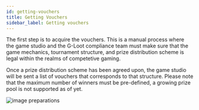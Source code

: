 ```yaml
---
id: getting-vouchers
title: Getting Vouchers
sidebar_label: Getting vouchers
---
```


The first step is to acquire the vouchers. This is a manual process where the game studio and the G-Loot compliance team must make sure that the game mechanics, tournament structure, and prize distribution scheme is legal within the realms of competetive gaming.

Once a prize distribution scheme has been agreed upon, the game studio will be sent a list of vouchers that corresponds to that structure. Please note that the maximum number of winners must be pre-defined, a growing prize pool is not supported as of yet.

![image preparations](assets/voucher/preparations.png)
